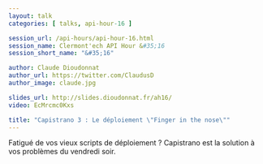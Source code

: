 ```yaml
---
layout: talk
categories: [ talks, api-hour-16 ]

session_url: /api-hours/api-hour-16.html
session_name: Clermont'ech API Hour &#35;16
session_short_name: "&#35;16"

author: Claude Dioudonnat
author_url: https://twitter.com/ClaudusD
author_image: claude.jpg

slides_url: http://slides.dioudonnat.fr/ah16/
video: EcMrcmc0Kxs

title: "Capistrano 3 : Le déploiement \"Finger in the nose\""
---
```


Fatigué de vos vieux scripts de déploiement ? Capistrano est la solution à vos
problèmes du vendredi soir.
